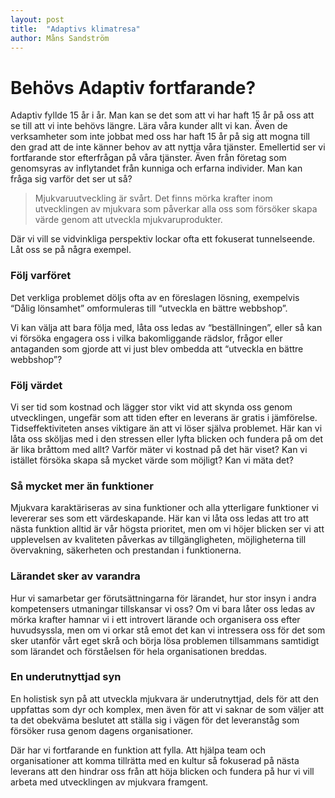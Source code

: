 ```yaml
---
layout: post
title:  "Adaptivs klimatresa"
author: Måns Sandström
---
```


# Behövs Adaptiv fortfarande?

Adaptiv fyllde 15 år i år. Man kan se det som att vi har haft 15 år på oss att se till att vi inte behövs längre. Lära våra kunder allt vi kan. Även de verksamheter som inte jobbat med oss har haft 15 år på sig att mogna till den grad att de inte känner behov av att nyttja våra tjänster. Emellertid ser vi fortfarande stor efterfrågan på våra tjänster. Även från företag som genomsyras av inflytandet från kunniga och erfarna individer. Man kan fråga sig varför det ser ut så?


> Mjukvaruutveckling är svårt. Det finns mörka krafter inom utvecklingen av mjukvara som påverkar alla oss som försöker skapa värde genom att utveckla mjukvaruprodukter. 

Där vi vill se vidvinkliga perspektiv lockar ofta ett fokuserat tunnelseende. Låt oss se på några exempel.

### Följ varföret
Det verkliga problemet döljs ofta av en föreslagen lösning, exempelvis “Dålig lönsamhet” omformuleras till “utveckla en bättre webbshop”. 

Vi kan välja att bara följa med, låta oss ledas av “beställningen”, eller så kan vi försöka engagera oss i vilka bakomliggande rädslor, frågor eller antaganden som gjorde att vi just blev ombedda att “utveckla en bättre webbshop”?

### Följ värdet

Vi ser tid som kostnad och lägger stor vikt vid att skynda oss genom utvecklingen, ungefär som att tiden efter en leverans är gratis i jämförelse. Tidseffektiviteten anses viktigare än att vi löser själva problemet. Här kan vi låta oss sköljas med i den stressen eller lyfta blicken och fundera på om det är lika bråttom med allt? Varför mäter vi kostnad på det här viset? Kan vi istället försöka skapa så mycket värde som möjligt? Kan vi mäta det?

### Så mycket mer än funktioner

Mjukvara karaktäriseras av sina funktioner och alla ytterligare funktioner vi levererar ses som ett värdeskapande. Här kan vi låta oss ledas att tro att nästa funktion alltid är vår högsta prioritet, men om vi höjer blicken ser vi att upplevelsen av kvaliteten påverkas av tillgängligheten, möjligheterna till övervakning, säkerheten och prestandan i funktionerna.

### Lärandet sker av varandra

Hur vi samarbetar ger förutsättningarna för lärandet, hur stor insyn i andra kompetensers utmaningar tillskansar vi oss? Om vi bara låter oss ledas av mörka krafter hamnar vi i ett introvert lärande och organisera oss efter huvudsyssla, men om vi orkar stå emot det kan vi intressera oss för det som sker utanför vårt eget skrå och börja lösa problemen tillsammans samtidigt som lärandet och förståelsen för hela organisationen breddas. 

### En underutnyttjad syn

En holistisk syn på att utveckla mjukvara är underutnyttjad, dels för att den uppfattas som dyr och komplex, men även för att vi saknar de som väljer att ta det obekväma beslutet att ställa sig i vägen för det leveranståg som försöker rusa genom dagens organisationer.

Där har vi fortfarande en funktion att fylla. Att hjälpa team och organisationer att komma tillrätta med en kultur så fokuserad på nästa leverans att den hindrar oss från att höja blicken och fundera på hur vi vill arbeta med utvecklingen av mjukvara framgent.
